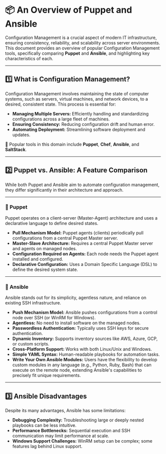 # 📦 An Overview of Puppet and Ansible

Configuration Management is a crucial aspect of modern IT infrastructure, ensuring consistency, reliability, and scalability across server environments. This document provides an overview of popular Configuration Management tools, specifically comparing **Puppet** and **Ansible**, and highlighting key characteristics of each.

---

## 1️⃣ What is Configuration Management?

Configuration Management involves maintaining the state of computer systems, such as servers, virtual machines, and network devices, to a desired, consistent state. This process is essential for:

* **Managing Multiple Servers:** Efficiently handling and standardizing configurations across a large fleet of machines.
* **Ensuring Consistency:** Reducing configuration drift and human error.
* **Automating Deployment:** Streamlining software deployment and updates.

🔧 Popular tools in this domain include **Puppet**, **Chef**, **Ansible**, and **SaltStack**.

---

## 2️⃣ Puppet vs. Ansible: A Feature Comparison

While both Puppet and Ansible aim to automate configuration management, they differ significantly in their architecture and approach.

---

### 🐾 Puppet

Puppet operates on a client-server (Master-Agent) architecture and uses a declarative language to define desired states.

* **Pull Mechanism Model:** Puppet agents (clients) periodically pull configurations from a central Puppet Master server.
* **Master-Slave Architecture:** Requires a central Puppet Master server and agents on managed nodes.
* **Configuration Required on Agents:** Each node needs the Puppet agent installed and configured.
* **Declarative Configuration:** Uses a Domain Specific Language (DSL) to define the desired system state.

---

### 🚀 Ansible

Ansible stands out for its simplicity, agentless nature, and reliance on existing SSH infrastructure.

* **Push Mechanism Model:** Ansible pushes configurations from a control node over SSH (or WinRM for Windows).
* **Agentless:** No need to install software on the managed nodes.
* **Passwordless Authentication:** Typically uses SSH keys for secure authentication.
* **Dynamic Inventory:** Supports inventory sources like AWS, Azure, GCP, or custom scripts.
* **Cross-Platform Support:** Works with both Linux/Unix and Windows.
* **Simple YAML Syntax:** Human-readable playbooks for automation tasks.
* **Write Your Own Ansible Modules:** Users have the flexibility to develop custom modules in any language (e.g., Python, Ruby, Bash) that can execute on the remote node, extending Ansible's capabilities to precisely fit unique requirements.

---

## 3️⃣ Ansible Disadvantages

Despite its many advantages, Ansible has some limitations:

* **Debugging Complexity:** Troubleshooting large or deeply nested playbooks can be less intuitive.
* **Performance Bottlenecks:** Sequential execution and SSH communication may limit performance at scale.
* **Windows Support Challenges:** WinRM setup can be complex; some features lag behind Linux support.
